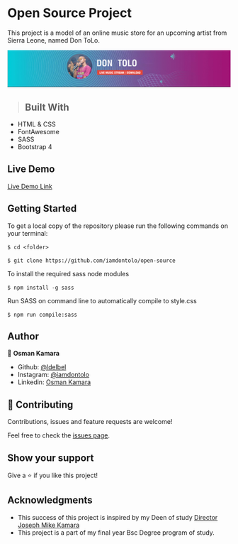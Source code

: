 # Open Source Project


This project is a model of an online music store for an upcoming artist from Sierra Leone, named Don ToLo.


  
![Cover Art](./images/banner.jpg)

> ## Built With

- HTML & CSS
- FontAwesome
- SASS
- Bootstrap 4

## Live Demo

[Live Demo Link](https://ldelbel.github.io/music-store-website/)

## Getting Started

To get a local copy of the repository please run the following commands on your terminal:

```
$ cd <folder>
```

```
$ git clone https://github.com/iamdontolo/open-source
```

To install the required sass node modules

```
$ npm install -g sass

```

Run SASS on command line to automatically compile to style.css

```
$ npm run compile:sass

```
## Author

👤 **Osman Kamara**

- Github: [@ldelbel](https://github.com/iamdontolo)
- Instagram: [@iamdontolo](https://instagram.com/iamdontolo)
- Linkedin: [Osman Kamara](https://www.linkedin.com/in/osman-kamara-5b18a8247/)

## 🤝 Contributing

Contributions, issues and feature requests are welcome!

Feel free to check the [issues page](https://github.com/iamdontolo/open-source/issues).

## Show your support

Give a ⭐️ if you like this project!

## Acknowledgments

- This success of this project is inspired by my Deen of study [Director Joseph Mike Kamara](https://github.com/mykkam)
- This project is a part of my final year Bsc Degree program of study.

